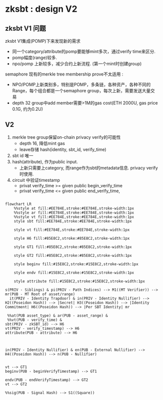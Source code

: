 # zksbt : design V2

## zksbt V1 问题
zksbt V1集成(POMP)下来发现新的需求
- 同一个category/attribute的pomp要能够mint多次，通过verify time来区分.
- pomp幅度(range)较多.
- npo/pomp 上新较多，减少合约上新流程. (第一个mint时创建group)


semaphore 现有的merkle tree membership prove不太适用 :
- NPO/POMP上新类别多，特别是POMP，多条链，各种资产，各种不同的Range，每个组合都是一个semaphore group，每次上新，需要发送大量交易
- depth 32 group中add member需要>1M的gas cost(ETH 2000U, gas price 0.1G, 约为0.2U)
<!-- - zksbt是为web2 verify服务，通过proof key接入web2，链上验证的需求少. -->
<!-- - 是否需要链上Privacy Verify ? 从[产品描述](https://docs.manta.network/docs/guides/npo/About) 看是不需要的，privacy verify只有走proof key. -->


<!-- zksbt的核心需求是 :
- public address拥有zksbt, 链上数据证明.
- 对于public address有所有权，通过semaphore identity proof解决.

因此V2考虑简化设计，不再使用semaphore merkle tree group membership.

- 然而由于收gas fee的需求，以太坊无法隐藏地址，而relayer又太麻烦，本质上是public mint.
- 要保留链上private verify的可能性.而这会有collision，也是merkle tree的应用场景.
- 未来如果on-chain private verify完全没用，则可以升级合约，降到V2.
    * 去掉group
    * circuit降到V2
 -->

## V2

1. merkle tree group保留on-chain privacy verify的可能性
    - depth 16, 降低mint gas
    - leave存储 hash(identity, sbt_id, verify_time)
2. sbt id 唯一
3. hash(attribute), 作为public input.
    - 上新只需要上category, 而range作为sbt的metadata信息. privacy verify时使用.
5. circuit 中验证timestamp
    - privat verify_time >= given  public begin_verify_time
    - privat verify_time <= given  public end_verify_time,


```mermaid

flowchart LR
    %%style at fill:#EE784E,stroke:#EE784E,stroke-width:1px
    %%style ar fill:#EE784E,stroke:#EE784E,stroke-width:1px
    %%style vt fill:#EE784E,stroke:#EE784E,stroke-width:1px
    style sbt fill:#EE784E,stroke:#EE784E,stroke-width:1px

    style vt fill:#EE784E,stroke:#EE784E,stroke-width:1px

    style H6 fill:#85E8C2,stroke:#85E8C2,stroke-width:1px

    style GT1 fill:#85E8C2,stroke:#85E8C2,stroke-width:1px

    style GT2 fill:#85E8C2,stroke:#85E8C2,stroke-width:1px

    style beginv fill:#15E8C2,stroke:#15E8C2,stroke-width:1px

    style endv fill:#15E8C2,stroke:#15E8C2,stroke-width:1px

    style attribute fill:#15E8C2,stroke:#15E8C2,stroke-width:1px

s(PRIV - Siblings) & pi(PRIV - Path Indices) --> M1((MT Verifier)) --> mr(PUB - MT Root of asset/range)
  it(PRIV - Identity Trapdoor) & in(PRIV - Identity Nullifier) --> H2((Poseidon Hash)) --> |Secret| H3((Poseidon Hash)) --> |Identity Commitment| H6((Poseidon Hash)) --> |Per SBT Identity| mr
 
 %%at(PUB asset_type) & ar(PUB - asset_range) &
 %%vt(PUB - verify_time) &
sbt(PRIV - zkSBT_id) --> H6
vt(PRIV - verify_timestamp) --> H6
attribute(PUB - attribute) --> H6



in(PRIV - Identity Nullifier) & en(PUB - External Nullifier) --> H4((Poseidon Hash)) --> n(PUB - Nullifier)


vt --> GT1
beginv(PUB - beginVerifyTimestamp) --> GT1

endv(PUB - endVerifyTimestamp) --> GT2
vt --> GT2

%%sig(PUB - Signal Hash) --> S1((Square))
```